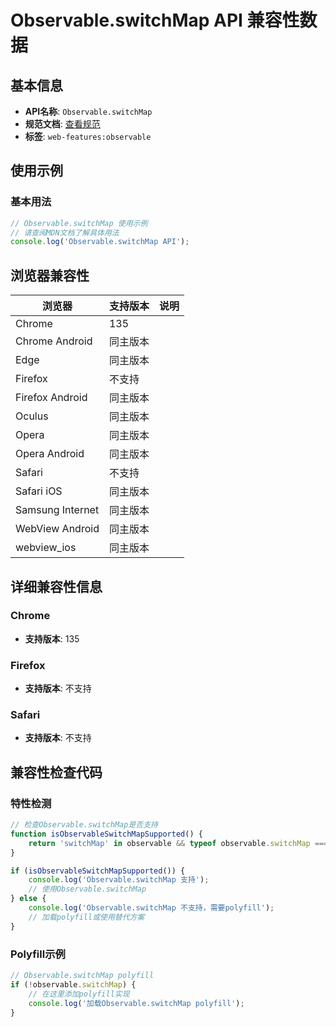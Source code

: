 # Observable.switchMap API 兼容性数据

## 基本信息

- **API名称**: `Observable.switchMap`
- **规范文档**: [查看规范](https://wicg.github.io/observable/#dom-observable-switchmap)
- **标签**: `web-features:observable`

## 使用示例

### 基本用法

```javascript
// Observable.switchMap 使用示例
// 请查阅MDN文档了解具体用法
console.log('Observable.switchMap API');
```

## 浏览器兼容性

| 浏览器 | 支持版本 | 说明 |
|--------|----------|------|
| Chrome | 135 |  |
| Chrome Android | 同主版本 |  |
| Edge | 同主版本 |  |
| Firefox | 不支持 |  |
| Firefox Android | 同主版本 |  |
| Oculus | 同主版本 |  |
| Opera | 同主版本 |  |
| Opera Android | 同主版本 |  |
| Safari | 不支持 |  |
| Safari iOS | 同主版本 |  |
| Samsung Internet | 同主版本 |  |
| WebView Android | 同主版本 |  |
| webview_ios | 同主版本 |  |

## 详细兼容性信息

### Chrome

- **支持版本**: 135

### Firefox

- **支持版本**: 不支持

### Safari

- **支持版本**: 不支持

## 兼容性检查代码

### 特性检测

```javascript
// 检查Observable.switchMap是否支持
function isObservableSwitchMapSupported() {
    return 'switchMap' in observable && typeof observable.switchMap === 'function';
}

if (isObservableSwitchMapSupported()) {
    console.log('Observable.switchMap 支持');
    // 使用Observable.switchMap
} else {
    console.log('Observable.switchMap 不支持，需要polyfill');
    // 加载polyfill或使用替代方案
}
```

### Polyfill示例

```javascript
// Observable.switchMap polyfill
if (!observable.switchMap) {
    // 在这里添加polyfill实现
    console.log('加载Observable.switchMap polyfill');
}
```

